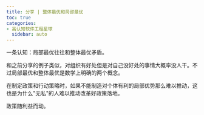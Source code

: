```yaml
---
title: 分享 | 整体最优和局部最优
toc: true
categories:
- 高认知软件工程星球
  sidebar: auto
---
```


一条认知：局部最优往往和整体最优矛盾。

和之前分享的例子类似，对组织有好处但是对自己没好处的事情大概率没人干。不过局部最优和整体最优是数学上明确的两个概念。

在制定政策和行动策略时，如果不能制造对个体有利的局部优势那么难以推动，这也是为什么"无私"的人难以推动改革好政策落地。

政策随利益而动。
